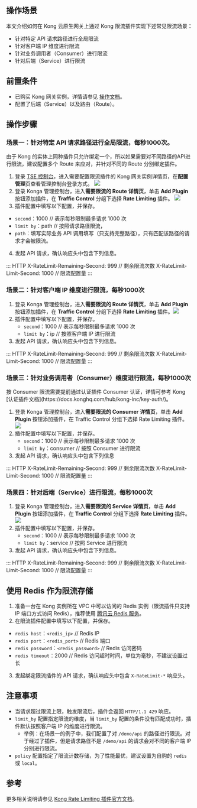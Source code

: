 ## 操作场景

本文介绍如何在 Kong 云原生网关上通过 Kong 限流插件实现下述常见限流场景：

- 针对特定 API 请求路径进行全局限流
- 针对客户端 IP 维度进行限流
- 针对业务调用者（Consumer）进行限流
- 针对后端（Service）进行限流

## 前置条件

- 已购买 Kong 网关实例，详情请参见 [操作文档](https://cloud.tencent.com/document/product/1364/72495)。
- 配置了后端（Service）以及路由（Route）。

## 操作步骤

### 场景一：针对特定 API 请求路径进行全局限流，每秒1000次。

<dx-alert infotype="notice" title="">
由于 Kong 的实体上同种插件只允许绑定一个，所以如果需要对不同路径的API进行限流，建议配置多个 Route 来应对，并针对不同的 Route 分别绑定插件。
</dx-alert>



1. 登录 [TSE 控制台](https://console.cloud.tencent.com/tse/kong)，进入需要配置限流插件的 Kong 网关实例详情页，在**配置管理**页查看管理控制台登录方式。
   <img src="https://qcloudimg.tencent-cloud.cn/raw/296cd720bc50aba0da782189d28d0073.jpg">
2. 登录 Konga 管理控制台，进入**需要限流的 Route 详情页**，单击 **Add Plugin** 按钮添加插件，在 **Traffic Control** 分组下选择 **Rate Limiting** 插件。
   ![](https://qcloudimg.tencent-cloud.cn/raw/a2d748c8b8f61648ffd5ae4c41847e00.png)
3. 插件配置中填写以下配置，并保存。
 - `second`：1000  // 表示每秒限制最多请求 1000 次
 - `limit by`：path // 按照请求路径限流，
 - `path`：填写实际业务 API 调用填写（只支持完整路径），只有匹配该路径的请求才会被限流。
4. 发起 API 请求，确认响应头中包含下列信息。
<dx-codeblock>
:::  HTTP
X-RateLimit-Remaining-Second: 999 // 剩余限流次数
X-RateLimit-Limit-Second: 1000 // 限流配置量
:::
</dx-codeblock>


### 场景二：针对客户端 IP 维度进行限流，每秒1000次

1. 登录 Konga 管理控制台，进入**需要限流的 Route 详情页**，单击 **Add Plugin** 按钮添加插件，在 **Traffic Control** 分组下选择 **Rate Limiting** 插件。![](https://qcloudimg.tencent-cloud.cn/raw/a2d748c8b8f61648ffd5ae4c41847e00.png)
2. 插件配置中填写以下配置，并保存。
   - `second`：1000  // 表示每秒限制最多请求 1000 次
   - `limit by`：ip // 按照客户端 IP 进行限流
3. 发起 API 请求，确认响应头中包含下列信息。
<dx-codeblock>
:::  HTTP
X-RateLimit-Remaining-Second: 999 // 剩余限流次数
X-RateLimit-Limit-Second: 1000 // 限流配置量
:::
</dx-codeblock>


### 场景三：针对业务调用者（Consumer）维度进行限流，每秒1000次

<dx-alert infotype="notice" title="">
按 Consumer 限流需要提前通过认证插件 Consumer 认证，详情可参考 Kong [认证插件文档](https://docs.konghq.com/hub/kong-inc/key-auth/)。
</dx-alert>



1. 登录 Konga 管理控制台，进入**需要限流的 Consumer 详情页**，单击 **Add Plugin** 按钮添加插件，在 Traffic Control 分组下选择 Rate Limiting 插件。
   ![](https://qcloudimg.tencent-cloud.cn/raw/098ba583a45f89adcb3c3b5e6714a4f5.png)
2. 插件配置中填写以下配置，并保存。
   - `second`：1000  // 表示每秒限制最多请求 1000 次
   - `limit by`：consumer // 按照 Consumer 进行限流
3. 发起 API 请求，确认响应头中包含下列信息
<dx-codeblock>
:::  HTTP
X-RateLimit-Remaining-Second: 999 // 剩余限流次数
X-RateLimit-Limit-Second: 1000 // 限流配置量
:::
</dx-codeblock>


### 场景四：针对后端（Service）进行限流，每秒1000次

1. 登录 Konga 管理控制台，进入**需要限流的 Service 详情页**，单击 **Add Plugin** 按钮添加插件，在 **Traffic Control** 分组下选择 **Rate Limiting** 插件。
   ![](https://qcloudimg.tencent-cloud.cn/raw/385e2a07791cb1af9dfb089c29533fb2.png)
2. 插件配置中填写以下配置，并保存。
   - `second`：1000  // 表示每秒限制最多请求 1000 次
   - `limit by`：service // 按照 Service 进行限流
3. 发起 API 请求，确认响应头中包含下列信息。
<dx-codeblock>
:::  HTTP
X-RateLimit-Remaining-Second: 999 // 剩余限流次数
X-RateLimit-Limit-Second: 1000 // 限流配置量
:::
</dx-codeblock>


## 使用 Redis 作为限流存储 

1. 准备一台在 Kong 实例所在 VPC 中可以访问的 Redis 实例（限流插件只支持 IP 端口方式访问 Redis），推荐使用 [腾讯云 Redis 服务](https://console.cloud.tencent.com/redis)。
2. 在限流插件配置中填写以下配置，并保存。
  - `redis host`：`<redis_ip>` // Redis IP
  - `redis port`：`<redis_port>` // Redis 端口
  - `redis password`：`<redis_password>` // Redis 访问密码
  - `redis timeout`：2000 // Redis 访问超时时间，单位为毫秒，不建议设置过长
3. 发起绑定限流插件的 API 请求，确认响应头中包含 `X-RateLimit-*` 响应头。

## 注意事项

- 当请求超过限流上限，触发限流后，插件会返回 `HTTP/1.1 429` 响应。
- `limit_by` 配置指定限流的维度，当 `limit_by` 配置的条件没有匹配成功时，插件默认按照客户端 IP 的维度进行限流。
  - 举例：在场景一的例子中，我们配置了对 `/demo/api` 的路径进行限流。对于经过了插件，但是请求路径不是 `/demo/api` 的请求会对不同的客户端 IP 分别进行限流。
- `policy` 配置指定了限流计数存储，为了性能最优，建议设置为自购的 `redis` 或 `local`。

## 参考

更多相关说明请参见 [Kong Rate Limiting 插件官方文档](https://docs.konghq.com/hub/kong-inc/rate-limiting/)。
